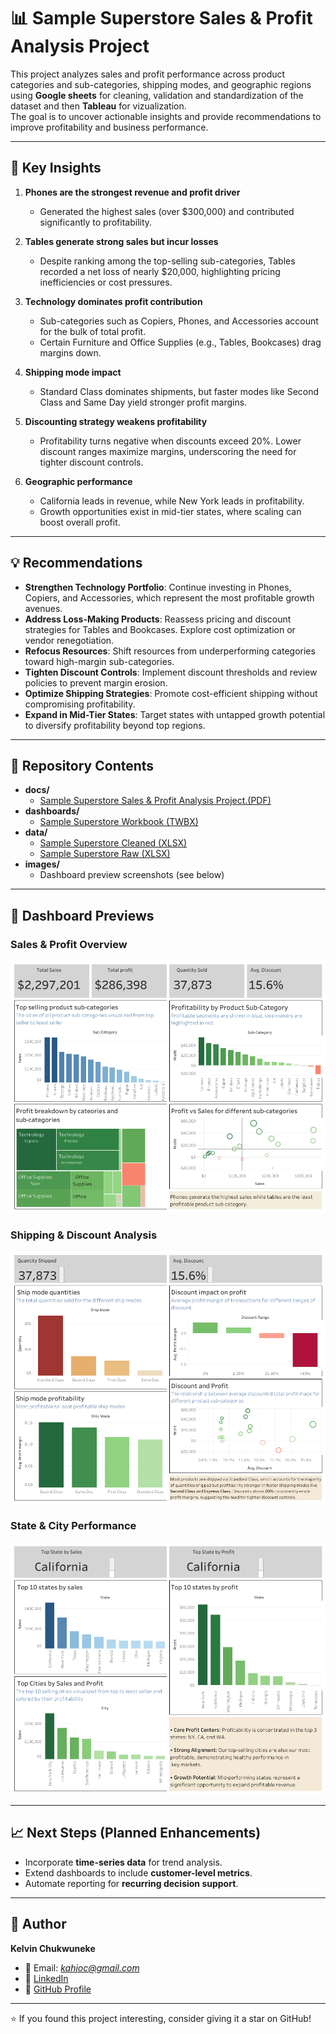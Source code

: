 # 📊 Sample Superstore Sales & Profit Analysis Project  

This project analyzes sales and profit performance across product categories and sub-categories, shipping modes, and geographic regions using **Google sheets** for cleaning, validation and standardization of the dataset and then **Tableau** for vizualization.  
The goal is to uncover actionable insights and provide recommendations to improve profitability and business performance.  

---

## 🔑 Key Insights  
1. **Phones are the strongest revenue and profit driver**  
   - Generated the highest sales (over $300,000) and contributed significantly to profitability.  

2. **Tables generate strong sales but incur losses**  
   - Despite ranking among the top-selling sub-categories, Tables recorded a net loss of nearly $20,000, highlighting pricing inefficiencies or cost pressures.  

3. **Technology dominates profit contribution**  
   - Sub-categories such as Copiers, Phones, and Accessories account for the bulk of total profit.  
   - Certain Furniture and Office Supplies (e.g., Tables, Bookcases) drag margins down.  

4. **Shipping mode impact**  
   - Standard Class dominates shipments, but faster modes like Second Class and Same Day yield stronger profit margins.  

5. **Discounting strategy weakens profitability**  
   - Profitability turns negative when discounts exceed 20%. Lower discount ranges maximize margins, underscoring the need for tighter discount controls.  

6. **Geographic performance**  
   - California leads in revenue, while New York leads in profitability.  
   - Growth opportunities exist in mid-tier states, where scaling can boost overall profit.  

---

## 💡 Recommendations  
- **Strengthen Technology Portfolio**: Continue investing in Phones, Copiers, and Accessories, which represent the most profitable growth avenues.  
- **Address Loss-Making Products**: Reassess pricing and discount strategies for Tables and Bookcases. Explore cost optimization or vendor renegotiation.  
- **Refocus Resources**: Shift resources from underperforming categories toward high-margin sub-categories.  
- **Tighten Discount Controls**: Implement discount thresholds and review policies to prevent margin erosion.  
- **Optimize Shipping Strategies**: Promote cost-efficient shipping without compromising profitability.  
- **Expand in Mid-Tier States**: Target states with untapped growth potential to diversify profitability beyond top regions.  

---

## 📂 Repository Contents  
- **docs/**  
  - [Sample Superstore Sales & Profit Analysis Project.(PDF)](./docs/Sample_Superstore_Sales_&_Profit_Analysis_Project.pdf)  
- **dashboards/**  
  - [Sample Superstore Workbook (TWBX)](./dashboards/Sample_Superstore_Workbook.twbx)  
- **data/**  
  - [Sample Superstore Cleaned (XLSX)](./data/Sample_Superstore_Cleaned.xlsx)  
  - [Sample Superstore Raw (XLSX)](./data/Sample_Superstore_Raw.xlsx)  
- **images/**  
  - Dashboard preview screenshots (see below)  

---

## 📸 Dashboard Previews  

### Sales & Profit Overview  
![Sales & Profit Overview](./images/sales_profit_overview.png)  

### Shipping & Discount Analysis  
![Shipping & Discount Analysis](./images/shipping_discount_analysis.png)  

### State & City Performance  
![State & City Performance](./images/state_city_performance.png)  

---

## 📈 Next Steps (Planned Enhancements)  
- Incorporate **time-series data** for trend analysis.  
- Extend dashboards to include **customer-level metrics**.  
- Automate reporting for **recurring decision support**.  

---

## 👤 Author  
**Kelvin Chukwuneke**  
- 📧 Email: *kahjoc@gmail.com*  
- 🔗 [LinkedIn](https://www.linkedin.com/in/your-linkedin)  
- 🐙 [GitHub Profile](https://github.com/yourusername)  

---
⭐ If you found this project interesting, consider giving it a star on GitHub!
